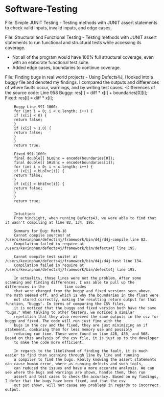 # Software-Testing
File: Simple JUNIT Testing - Testing methods with JUNIT assert statements to check valid inputs, invalid inputs, and edge cases.

File: Structural and Functional Testing - Testing methods with JUNIT assert statements to run functional and structural tests while accessing its coverage. 
  - Not  all  of  the  program  would  have  100%  full  structural  coverage,  even  with  an  elaborate functional test suite.
  - Added edge cases, boundaries to continue coverage.

File: Finding bugs in real world projects - Using Defects4J, I looked into a buggy file and denoted my findings. I compared the outputs and differences of where faults occur, warnings, and by writing test cases.
  -Differences of the source code:
        Line 958
        Buggy: res[i] = diff * x[i] + boundaries[0][i];	
        Fixed: res[i] = diff * x[i];


        Buggy Line 991-1000:
        for (int i = 0; i < x.length; i++) {	
        if (x[i] < 0) {	
        return false;	
        }	
        if (x[i] > 1.0) {	
        return false;	
        }	
        }	
        return true;

        Fixed 991-1000:
        final double[] bLoEnc = encode(boundaries[0]);
        final double[] bHiEnc = encode(boundaries[1]);
        for (int i = 0; i < x.length; i++) {
        if (x[i] < bLoEnc[i]) {
        return false;
        }
        if (x[i] > bHiEnc[i]) {
        return false;
        }
        }
        return true;


        Intuition:
        From hindsight, when running Defects4J, we were able to find that it wasn't compiling at line 82, 134, 195. 

        Summary for Bug: Math-18
        Cannot compile sources! at /users/kevinpham/defects4j/framework/bin/d4j/d4j-compile line 82.
        Compilation failed in require at /users/kevinpham/defects4j/framework/bin/defects4j line 195.

        Cannot compile test suite! at /users/kevinpham/defects4j/framework/bin/d4j/d4j-test line 134.
        Compilation failed in require at /users/kevinpham/defects4j/framework/bin/defects4j line 195.

        In actuality, those lines were not the problem. After some scanning and finding differences, I was able to pull up the differences in the         line codes
        that were changed from the buggy and fixed versions seen above. The math seemed off, and which is why the boundaries in the float were
        not stored correctly, making the resulting return output for that function, "buggy". In terms of comparing the CSV files,
        it is noticed that the buggy and fixed version both have the same "bugs." When talking to other testers, we noticed a similar
        repetition that they also received the same outputs in the csv for buggy and fixed. The code will run just fine with the
        bugs in the csv and the fixed, they are just minimizing an if statement, combining them for less memory use and possibly
        reducing run time. These were found on line 428, 436, and 568. Based on this analysis of the csv file, it is just up to the developer
        to make the code more efficient.

        In regards to the likelihood of finding the fault, it is much easier to find than scanning through line by line and running
        a compiler to find the bugs. Really knowing the assert statements can cause human error, where as running defects and such tools,
        can reduced the issues and have a more accurate analysis. We can see where the bugs and warnings are shown, handle them, then run
        assert and test cases to check the accuracy. Based on my findings, I defer that the bugs have been fixed, and that the csv
        out put shown, will not cause any problems in regards to incorrect output. 
